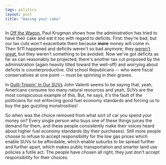 ```yaml
---
tags: politics
layout: post
title: "Having your cake"
---
```




In <a href="http://www.nytimes.com/2003/01/17/opinion/17KRUG.html">Off the Wagon</a>, Paul Krugman shows how the administration has tried to have their cake and eat it too with regard to deficits. First: they're bad, but our tax cuts won't exacerbate them because <b>more</b> money will come in. Then 9/11 happened and deficits weren't so bad anymore; they <a href="http://www.washingtonpost.com/ac2/wp-dyn?pagename=article&node=&contentId=A37957-2002Aug19&notFound=true">weren't great</a>, but they weren't something to be avoided. Now we've got deficits as far as can reasonably be projected, there's another tax cut proposed by the administration (again heavily tilted toward the well-off) and worrying about deficits is counterproductive. Old school Republicans -- who were fiscal conservatives at one point -- must be spinning in their graves.

<p>In <a href="http://www.newsday.com/mynews/ny-liroad153089088jan15.story">Guilt-Trippin' In Our SUVs</a> John Valenti seems to be saying that, yeah, Americans consume too many natural resources and yeah, SUVs are the most conspicuous example of this. But, he says, it's the fault of the politicians for not enforcing good fuel economy standards and forcing us to buy the gas guzzling monstrosities!</p>

<p>So when was the choice removed from what sort of car you spend your money on? Every single person who buys one of these things juices the demand for them, and these people consistently make their voices heard about higher fuel economy standards (by their purchases). Still more people choose to refuse to accept responsibility for the low gas prices which enable SUVs to be affordable, which enable suburbs to be spread further and further apart, which makes public transportation and smarter land use policies a futile act. The people have chosen all right, they just don't accept responsibility for their choices.</p>


